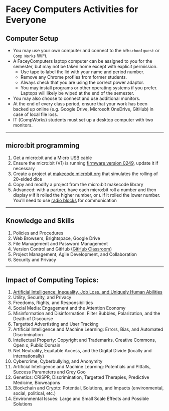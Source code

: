 # Facey Computers Activities for Everyone

## Computer Setup

* You may use your own computer and connect to the `bfhschoolguest` or `Comp Works` WiFi.
* A FaceyComputers laptop computer can be assigned to you for the semester, but may not be taken home except with explicit permission.
  * Use tape to label the lid with your name and period number.
  * Remove any Chrome profiles from former students.
  * Always check that you are using the correct power adaptor.
  * You may install programs or other operating systems if you prefer. Laptops will likely be wiped at the end of the semester.
* You may also choose to connect and use additional monitors.
* At the end of every class period, ensure that your work has been backed up online (e.g. Google Drive, Microsoft OneDrive, GitHub) in case of local file loss.
* IT (CompWorks) students must set up a desktop computer with two monitors.

---

## micro:bit programming

1. Get a micro:bit and a Micro USB cable
2. Ensure the micro:bit (V1) is running [firmware version 0249](https://microbit.org/get-started/user-guide/firmware/), update it if necessary
3. Create a project at [makecode.microbit.org](https://makecode.microbit.org/) that simulates the rolling of 20-sided dice
4. Copy and modify a project from the micro:bit makecode library
5. Advanced: with a partner, have each micro:bit roll a number and then display `W` if it rolled the higher number, or `L` if it rolled the lower number. You'll need to use [radio blocks](https://makecode.microbit.org/courses/csintro/radio) for communication

---

## Knowledge and Skills

1. Policies and Procedures
1. Web Browsers, Brightspace, Google Drive
1. File Management and Password Management
1. Version Control and GitHub ([GitHub Classroom](https://classroom.github.com/a/rtd5iZM_))
1. Project Management, Agile Development, and Collaboration
1. Security and Privacy

---

## Impact of Computing Topics:

1. [Artificial Intelligence: Inequality, Job Loss, and Uniquely Human Abilities](https://docs.google.com/document/d/1ygKc5QQ5-5r0CzYOvpNQERCh5bbX_82NClYlazB0kFE)
1. Utility, Security, and Privacy
1. Freedoms, Rights, and Responsibilities
1. Social Media: Engagement and the Attention Economy
1. Misinformation and Disinformation: Filter Bubbles, Polarization, and the Death of Discourse
1. Targetted Advertisting and User Tracking
1. Artificial Intelligence and Machine Learning: Errors, Bias, and Automated Discrimination
1. Intellectual Property: Copyright and Trademarks, Creative Commons, Open x, Public Domain
1. Net Neutrality, Equitable Access, and the Digital Divide (locally and internationally)
1. Cybercrime, Cyberbullying, and Anonymity
1. Artificial Intelligence and Machine Learning: Potentials and Pitfalls, Success Parameters and Grey Goo
1. Genetics: CRISPR, Discrimination, Targetted Therapies, Predictive Medicine, Bioweapons
1. Blockchain and Crypto: Potential, Solutions, and Impacts (environmental, social, political, etc.)
1. Environmental Issues: Large and Small Scale Effects and Possible Solutions